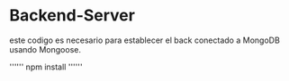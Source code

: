 # Backend-Server

este codigo es necesario para establecer el back conectado a MongoDB usando Mongoose.

''''''
npm install
''''''


